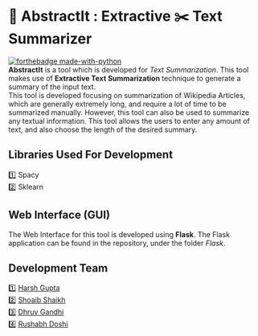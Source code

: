 # :page_with_curl: AbstractIt : Extractive :scissors: Text Summarizer
[![forthebadge made-with-python](http://ForTheBadge.com/images/badges/made-with-python.svg)](https://www.python.org/)<br>
**AbstractIt** is a tool which is developed for *Text Summarization*. This tool makes use of **Extractive Text Summarization** technique to generate a summary of the input text. <br>
This tool is developed focusing on summarization of Wikipedia Articles, which are generally extremely long, and require a lot of time to be summarized manually. However, this tool can also be used to summarize any textual information. This tool allows the users to enter any amount of text, and also choose the length of the desired summary.
## Libraries Used For Development
:one: Spacy<br>
:two: Sklearn<br>
## Web Interface (GUI)
The Web Interface for this tool is developed using **Flask**. The Flask application can be found in the repository, under the folder *Flask*.
## Development Team
:one: [Harsh Gupta](https://github.com/guptaharshnavin)<br>
:two: [Shoaib Shaikh](https://github.com/theshoaibshaikh)<br>
:three: [Dhruv Gandhi](https://github.com/dhruvgandhi)<br>
:four: [Rushabh Doshi](https://github.com/rush2hell)
